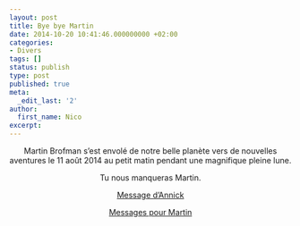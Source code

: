 ```yaml
---
layout: post
title: Bye bye Martin
date: 2014-10-20 10:41:46.000000000 +02:00
categories:
- Divers
tags: []
status: publish
type: post
published: true
meta:
  _edit_last: '2'
author:
  first_name: Nico
excerpt:
---
```

<p style="text-align: center;">Martin Brofman s’est envolé de notre belle planète vers de nouvelles aventures le 11 août 2014 au petit matin pendant une magnifique pleine lune.</p>
<p style="text-align: center;">Tu nous manqueras Martin.</p>
<p style="text-align: center;">
<p style="text-align: center;"><a href="http://hypnodingues.org/wp-content/uploads/2014/10/message_annick_pour_martin.pdf">Message d’Annick</a></p>
<p style="text-align: center;"><a href="http://hypnodingues.org/wp-content/uploads/2014/10/messages_pour_martin.pdf">Messages pour Martin</a></p>
<p style="text-align: center;">
<p style="text-align: center;">

